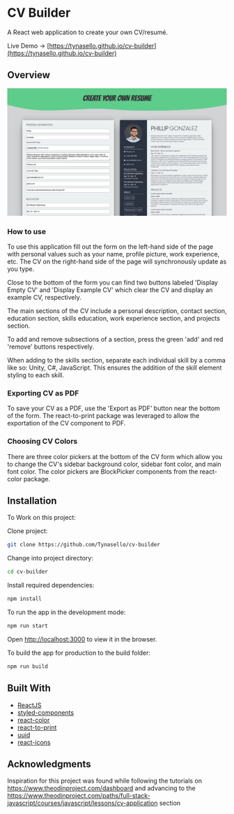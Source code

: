 # CV Builder

A React web application to create your own CV/resumé.

Live Demo -> [https://tynasello.github.io/cv-builder](https://tynasello.github.io/cv-builder)

## Overview

![Website Demo](./src/assets/images/website-demo.png)

### How to use

To use this application fill out the form on the left-hand side of the page with personal values such as your name, profile picture, work experience, etc. The CV on the right-hand side of the page will synchronously update as you type.

Close to the bottom of the form you can find two buttons labeled 'Display Empty CV' and 'Display Example CV' which clear the CV and display an example CV, respectively.

The main sections of the CV include a personal description, contact section, education section, skills education, work experience section, and projects section.

To add and remove subsections of a section, press the green 'add' and red 'remove' buttons respectively.

When adding to the skills section, separate each individual skill by a comma like so: Unity, C#, JavaScript. This ensures the addition of the skill element styling to each skill.

### Exporting CV as PDF

To save your CV as a PDF, use the 'Export as PDF' button near the bottom of the form. The react-to-print package was leveraged to allow the exportation of the CV component to PDF.

### Choosing CV Colors

There are three color pickers at the bottom of the CV form which allow you to change the CV's sidebar background color, sidebar font color, and main font color. The color pickers are BlockPicker components from the react-color package.

## Installation

To Work on this project:

Clone project:

```bash
git clone https://github.com/Tynasello/cv-builder
```

Change into project directory:

```bash
cd cv-builder
```

Install required dependencies:

```bash
npm install
```

To run the app in the development mode:

```bash
npm run start
```

Open [http://localhost:3000](http://localhost:3000) to view it in the browser.

To build the app for production to the build folder:

```bash
npm run build
```

## Built With

- [ReactJS](https://reactjs.org/)
- [styled-components](https://styled-components.com/)
- [react-color](https://casesandberg.github.io/react-color/)
- [react-to-print](https://www.npmjs.com/package/react-to-print)
- [uuid](https://www.npmjs.com/package/uuid)
- [react-icons](https://react-icons.github.io/react-icons/)

## Acknowledgments

Inspiration for this project was found while following the tutorials on https://www.theodinproject.com/dashboard and advancing to the https://www.theodinproject.com/paths/full-stack-javascript/courses/javascript/lessons/cv-application section
